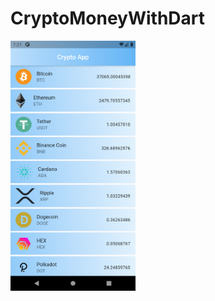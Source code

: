 # CryptoMoneyWithDart

<img src="https://github.com/necatdede/CryptoMoneyWithDart/blob/main/screenshot.png" width="200" height="400"/>
 
